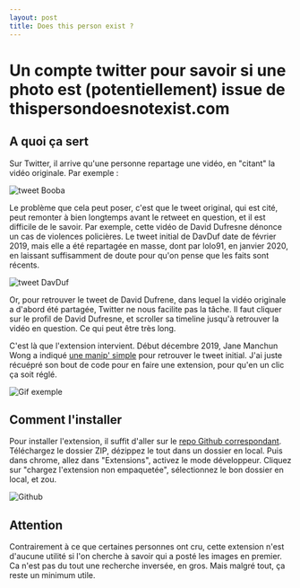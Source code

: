 ```yaml
---
layout: post
title: Does this person exist ?
---
```



# Un compte twitter pour savoir si une photo est (potentiellement) issue de thispersondoesnotexist.com

## A quoi ça sert

Sur Twitter, il arrive qu'une personne repartage une vidéo, en "citant" la vidéo originale. Par exemple : 

![tweet Booba](/files/originvideo/booba.png)

Le problème que cela peut poser, c'est que le tweet original, qui est cité, peut remonter à bien longtemps avant le retweet en question, et il est difficile de le savoir. Par exemple, cette vidéo de David Dufresne dénonce un cas de violences policières. Le tweet initial de DavDuf date de février 2019, mais elle a été repartagée en masse, dont par lolo91, en janvier 2020, en laissant suffisamment de doute pour qu'on pense que les faits sont récents.

![tweet DavDuf](/files/originvideo/davduf.png)

Or, pour retrouver le tweet de David Dufrene, dans lequel la vidéo originale a d'abord été partagée, Twitter ne nous facilite pas la tâche. Il faut cliquer sur le profil de David Dufresne, et scroller sa timeline jusqu'à retrouver la vidéo en question. Ce qui peut être très long.

C'est là que l'extension intervient. Début décembre 2019, Jane Manchun Wong a indiqué [une manip' simple](https://twitter.com/wongmjane/status/1202293089395568640) pour retrouver le tweet initial. J'ai juste récuépré son bout de code pour en faire une extension, pour qu'en un clic ça soit réglé.

![Gif exemple](/files/originvideo/exemple.gif)

## Comment l'installer

Pour installer l'extension, il suffit d'aller sur le [repo Github correspondant](https://github.com/briceleborgne/OriginVideo). Téléchargez le dossier ZIP, dézippez le tout dans un dossier en local. Puis dans chrome, allez dans "Extensions", activez le mode développeur. Cliquez sur "chargez l'extension non empaquetée", sélectionnez le bon dossier en local, et zou.

![Github](/files/originvideo/github.png)

## Attention

Contrairement à ce que certaines personnes ont cru, cette extension n'est d'aucune utilité si l'on cherche à savoir qui a posté les images en premier. Ca n'est pas du tout une recherche inversée, en gros. Mais malgré tout, ça reste un minimum utile.